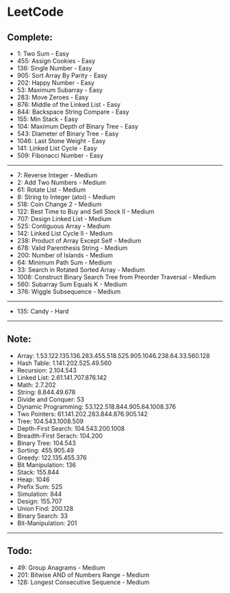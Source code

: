 # LeetCode

## Complete:

- 1: Two Sum - Easy
- 455: Assign Cookies - Easy
- 136: Single Number - Easy
- 905: Sort Array By Parity - Easy
- 202: Happy Number - Easy
- 53: Maximum Subarray - Easy
- 283: Move Zeroes - Easy
- 876: Middle of the Linked List - Easy
- 844: Backspace String Compare - Easy
- 155: Min Stack - Easy
- 104: Maximum Depth of Binary Tree - Easy
- 543: Diameter of Binary Tree - Easy
- 1046: Last Stone Weight - Easy
- 141: Linked List Cycle - Easy
- 509: Fibonacci Number - Easy

---

- 7:  Reverse Integer - Medium
- 2: Add Two Numbers - Medium
- 61: Rotate List - Medium
- 8: String to Integer (atoi) - Medium
- 518: Coin Change 2 - Medium
- 122: Best Time to Buy and Sell Stock II - Medium
- 707: Design Linked List - Medium
- 525: Contiguous Array - Medium
- 142: Linked List Cycle II - Medium
- 238: Product of Array Except Self - Medium
- 678: Valid Parenthesis String - Medium
- 200: Number of Islands - Medium
- 64: Minimum Path Sum - Medium
- 33: Search in Rotated Sorted Array - Medium
- 1008: Construct Binary Search Tree from Preorder Traversal - Medium
- 560: Subarray Sum Equals K - Medium
- 376: Wiggle Subsequence - Medium

---

- 135: Candy - Hard

---
## Note:

- Array: 1.53.122.135.136.283.455.518.525.905.1046.238.64.33.560.128
- Hash Table: 1.141.202.525.49.560
- Recursion: 2.104.543
- Linked List: 2.61.141.707.876.142
- Math: 2.7.202
- String: 8.844.49.678
- Divide and Conquer: 53
- Dynamic Programming: 53.122.518.844.905.64.1008.376
- Two Pointers: 61.141.202.283.844.876.905.142
- Tree: 104.543.1008.509
- Depth-First Search: 104.543.200.1008
- Breadth-First Serach: 104.200
- Binary Tree: 104.543
- Sorting: 455.905.49
- Greedy: 122.135.455.376
- Bit Manipulation: 136
- Stack: 155.844
- Heap: 1046
- Prefix Sum: 525
- Simulation: 844
- Design: 155.707
- Union Find: 200.128
- Binary Search: 33
- Bit-Manipulation: 201

---
## Todo:

- 49: Group Anagrams - Medium
- 201: Bitwise AND of Numbers Range - Medium
- 128: Longest Consecutive Sequence - Medium